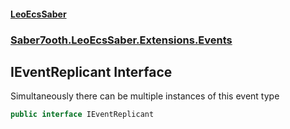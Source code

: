 #### [LeoEcsSaber](index.md 'index')
### [Saber7ooth.LeoEcsSaber.Extensions.Events](Saber7ooth.LeoEcsSaber.Extensions.Events.md 'Saber7ooth.LeoEcsSaber.Extensions.Events')

## IEventReplicant Interface

Simultaneously there can be multiple instances of this event type

```csharp
public interface IEventReplicant
```